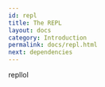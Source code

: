 ```yaml
---
id: repl
title: The REPL
layout: docs
category: Introduction
permalink: docs/repl.html
next: dependencies
---
```


repllol
